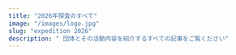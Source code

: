 ```yaml
---
title: "2026年探査のすべて"
image: "/images/logo.jpg" 
slug: "expedition 2026"
description: " 団体とその活動内容を紹介するすべての記事をご覧ください"
---
```


